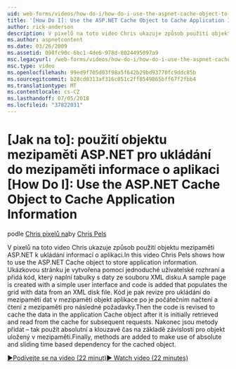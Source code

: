 ```yaml
---
uid: web-forms/videos/how-do-i/how-do-i-use-the-aspnet-cache-object-to-cache-application-information
title: '[How Do I]: Use the ASP.NET Cache Object to Cache Application Information | Microsoft Docs'
author: rick-anderson
description: V pixelů na toto video Chris ukazuje způsob použití objektu mezipaměti ASP.NET k ukládání informací o aplikaci. Ukázkovou stránku se vytvoří s jednoduché uživatelské rozhraní...
ms.author: aspnetcontent
ms.date: 03/26/2009
ms.assetid: 098fc90c-6bc1-4de6-978d-8024495097a9
msc.legacyurl: /web-forms/videos/how-do-i/how-do-i-use-the-aspnet-cache-object-to-cache-application-information
msc.type: video
ms.openlocfilehash: 99ed9f705d03f98a5f642b29bd93770fc9ddc85b
ms.sourcegitcommit: b28cd0313af316c051c2ff8549865bff67f2fbb4
ms.translationtype: MT
ms.contentlocale: cs-CZ
ms.lasthandoff: 07/05/2018
ms.locfileid: "37822031"
---
```

<a name="how-do-i-use-the-aspnet-cache-object-to-cache-application-information"></a>[Jak na to]: použití objektu mezipaměti ASP.NET pro ukládání do mezipaměti informace o aplikaci
[How Do I]: Use the ASP.NET Cache Object to Cache Application Information
====================
<span data-ttu-id="d9d0e-104">podle [Chris pixelů na](https://twitter.com/chrispels)</span><span class="sxs-lookup"><span data-stu-id="d9d0e-104">by [Chris Pels](https://twitter.com/chrispels)</span></span>

<span data-ttu-id="d9d0e-105">V pixelů na toto video Chris ukazuje způsob použití objektu mezipaměti ASP.NET k ukládání informací o aplikaci.</span><span class="sxs-lookup"><span data-stu-id="d9d0e-105">In this video Chris Pels shows how to use the ASP.NET Cache object to store application information.</span></span> <span data-ttu-id="d9d0e-106">Ukázkovou stránku je vytvořena pomocí jednoduché uživatelské rozhraní a přidá kód, který naplní tabulky s daty ze souboru XML disku.</span><span class="sxs-lookup"><span data-stu-id="d9d0e-106">A sample page is created with a simple user interface and code is added that populates the grid with data from an XML disk file.</span></span> <span data-ttu-id="d9d0e-107">Kód je pak revize pro ukládání do mezipaměti dat v mezipaměti objekt aplikace po je počátečním načtení a čtení z mezipaměti pro následné požadavky.</span><span class="sxs-lookup"><span data-stu-id="d9d0e-107">Then the code is revised to cache the data in the application Cache object after it is initially retrieved and read from the cache for subsequent requests.</span></span> <span data-ttu-id="d9d0e-108">Nakonec jsou metody přidat – tak použít absolutní a klouzavé čas na základě závislostí pro objekt uložený v mezipaměti.</span><span class="sxs-lookup"><span data-stu-id="d9d0e-108">Finally, methods are added to make use of absolute and sliding time based dependency for the cached object.</span></span>

[<span data-ttu-id="d9d0e-109">&#9654;Podívejte se na video (22 minut)</span><span class="sxs-lookup"><span data-stu-id="d9d0e-109">&#9654; Watch video (22 minutes)</span></span>](https://channel9.msdn.com/Blogs/ASP-NET-Site-Videos/how-do-i-use-the-aspnet-cache-object-to-cache-application-information)
